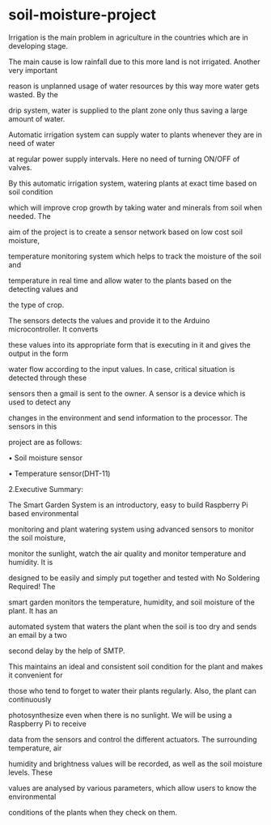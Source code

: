 # soil-moisture-project
Irrigation is the main problem in agriculture in the countries which are in developing stage. 

The main cause is low rainfall due to this more land is not irrigated. Another very important 

reason is unplanned usage of water resources by this way more water gets wasted. By the 

drip system, water is supplied to the plant zone only thus saving a large amount of water. 

Automatic irrigation system can supply water to plants whenever they are in need of water 

at regular power supply intervals. Here no need of turning ON/OFF of valves.

 
By this automatic irrigation system, watering plants at exact time based on soil condition 

which will improve crop growth by taking water and minerals from soil when needed. The 

aim of the project is to create a sensor network based on low cost soil moisture, 

temperature monitoring system which helps to track the moisture of the soil and 

temperature in real time and allow water to the plants based on the detecting values and 

the type of crop.

The sensors detects the values and provide it to the Arduino microcontroller. It converts 

these values into its appropriate form that is executing in it and gives the output in the form 

water flow according to the input values. In case, critical situation is detected through these 

sensors then a gmail is sent to the owner. A sensor is a device which is used to detect any 

changes in the environment and send information to the processor. The sensors in this 

project are as follows:

• Soil moisture sensor

• Temperature sensor(DHT-11)





					
2.Executive Summary:  

The Smart Garden System is an introductory, easy to build Raspberry Pi based environmental 

monitoring and plant watering system using advanced sensors to monitor the soil moisture, 

monitor the sunlight, watch the air quality and monitor temperature and humidity. It is 

designed to be easily and simply put together and tested with No Soldering Required!  The 

smart garden monitors the temperature, humidity, and soil moisture of the plant. It has an 

automated system that waters the plant when the soil is too dry and sends an email by a two 

second delay by the help of SMTP.
	

This maintains an ideal and consistent soil condition for the plant and makes it convenient for 

those who tend to forget to water their plants regularly. Also, the plant can continuously 

photosynthesize even when there is no sunlight. We will be using a Raspberry Pi to receive 

data from the sensors and control the different actuators. The surrounding temperature, air 

humidity and brightness values will be recorded, as well as the soil moisture levels. These 

values are analysed by various parameters, which allow users to know the environmental 

conditions of the plants when they check on them.
					
